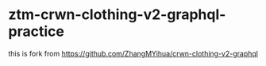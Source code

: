 # ztm-crwn-clothing-v2-graphql-practice
this is fork from https://github.com/ZhangMYihua/crwn-clothing-v2-graphql
